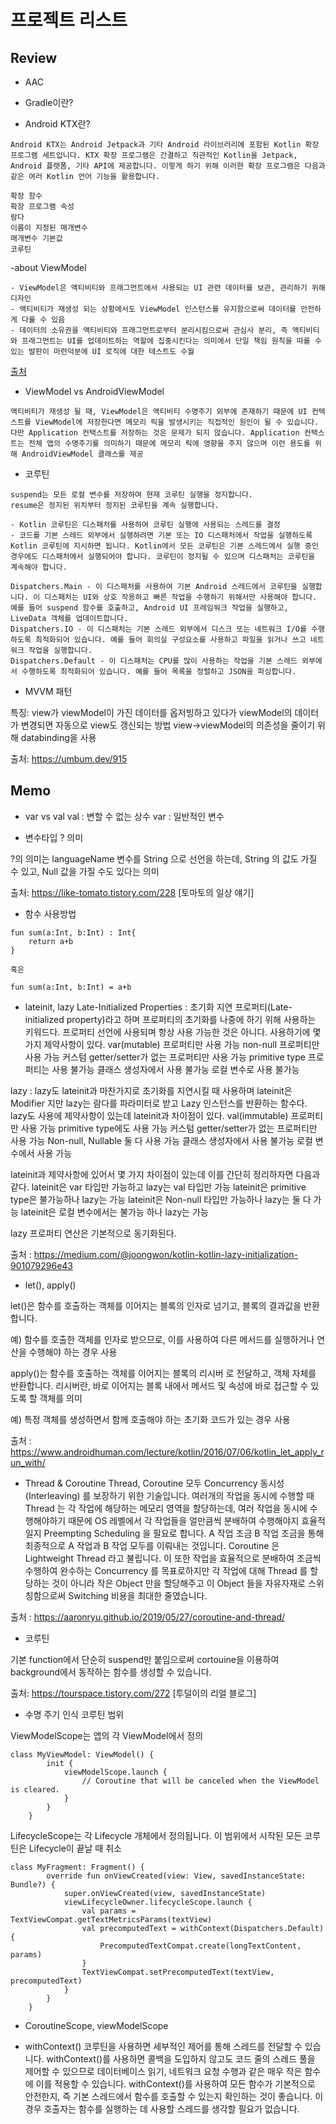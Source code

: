 # 프로젝트 리스트

## Review 

- AAC

- Gradle이란?

- Android KTX란?

```
Android KTX는 Android Jetpack과 기타 Android 라이브러리에 포함된 Kotlin 확장 프로그램 세트입니다. KTX 확장 프로그램은 간결하고 직관적인 Kotlin을 Jetpack, Android 플랫폼, 기타 API에 제공합니다. 이렇게 하기 위해 이러한 확장 프로그램은 다음과 같은 여러 Kotlin 언어 기능을 활용합니다.

확장 함수
확장 프로그램 속성
람다
이름이 지정된 매개변수
매개변수 기본값
코루틴
```

-about ViewModel
```
- ViewModel은 액티비티와 프래그먼트에서 사용되는 UI 관련 데이터를 보관, 관리하기 위해 디자인
- 액티비티가 재생성 되는 상황에서도 ViewModel 인스턴스를 유지함으로써 데이터를 안전하게 다룰 수 있음
- 데이터의 소유권을 액티비티와 프래그먼트로부터 분리시킴으로써 관심사 분리, 즉 액티비티와 프래그먼트는 UI를 업데이트하는 역할에 집중시킨다는 의미에서 단일 책임 원칙을 따를 수 있는 발판이 마련덕분에 UI 로직에 대한 테스트도 수월
```
[출처](https://medium.com/@jungil.han/%EC%95%84%ED%82%A4%ED%85%8D%EC%B2%98-%EC%BB%B4%ED%8F%AC%EB%84%8C%ED%8A%B8-viewmodel-%EC%9D%B4%ED%95%B4%ED%95%98%EA%B8%B0-2e4d136d28d2)

- ViewModel vs AndroidViewModel

```
액티비티가 재생성 될 때, ViewModel은 액티비티 수명주기 외부에 존재하기 때문에 UI 컨텍스트를 ViewModel에 저장한다면 메모리 릭을 발생시키는 직접적인 원인이 될 수 있습니다. 
다만 Application 컨택스트를 저장하는 것은 문제가 되지 않습니다. Application 컨택스트는 전체 앱의 수명주기를 의미하기 때문에 메모리 릭에 영향을 주지 않으며 이런 용도를 위해 AndroidViewModel 클래스를 제공
```

- 코루틴
```
suspend는 모든 로컬 변수를 저장하여 현재 코루틴 실행을 정지합니다.
resume은 정지된 위치부터 정지된 코루틴을 계속 실행합니다.
```
    - Kotlin 코루틴은 디스패처를 사용하여 코루틴 실행에 사용되는 스레드를 결정
    - 코드를 기본 스레드 외부에서 실행하려면 기본 또는 IO 디스패처에서 작업을 실행하도록 Kotlin 코루틴에 지시하면 됩니다. Kotlin에서 모든 코루틴은 기본 스레드에서 실행 중인 경우에도 디스패처에서 실행되어야 합니다. 코루틴이 정지될 수 있으며 디스패처는 코루틴을 계속해야 합니다.

```
Dispatchers.Main - 이 디스패처를 사용하여 기본 Android 스레드에서 코루틴을 실행합니다. 이 디스패처는 UI와 상호 작용하고 빠른 작업을 수행하기 위해서만 사용해야 합니다. 예를 들어 suspend 함수를 호출하고, Android UI 프레임워크 작업을 실행하고, LiveData 객체를 업데이트합니다.
Dispatchers.IO - 이 디스패처는 기본 스레드 외부에서 디스크 또는 네트워크 I/O를 수행하도록 최적화되어 있습니다. 예를 들어 회의실 구성요소를 사용하고 파일을 읽거나 쓰고 네트워크 작업을 실행합니다.
Dispatchers.Default - 이 디스패처는 CPU를 많이 사용하는 작업을 기본 스레드 외부에서 수행하도록 최적화되어 있습니다. 예를 들어 목록을 정렬하고 JSON을 파싱합니다.
```

- MVVM 패턴

특징: 
view가 viewModel이 가진 데이터를 옵저빙하고 있다가 viewModel의 데이터가 변경되면 자동으로 view도 갱신되는 방법
view->viewModel의 의존성을 줄이기 위해 databinding을 사용

출처: https://umbum.dev/915

## Memo

- var vs val
val : 변할 수 없는 상수
var : 일반적인 변수

- 변수타입 ? 의미

?의 의미는 languageName 변수를 String 으로 선언을 하는데,
String 의 값도 가질 수 있고, Null 값을 가질 수도 있다는 의미

출처: https://like-tomato.tistory.com/228 [토마토의 일상 얘기]


- 함수 사용방법
```
fun sum(a:Int, b:Int) : Int{
    return a+b
} 

혹은

fun sum(a:Int, b:Int) = a+b 

```

- lateinit, lazy
Late-Initialized Properties :
초기화 지연 프로퍼티(Late-initialized property)라고 하며 프로퍼티의 초기화를 나중에 하기 위해 사용하는 키워드다. 프로퍼티 선언에 사용되며 항상 사용 가능한 것은 아니다. 사용하기에 몇 가지 제약사항이 있다.
var(mutable) 프로퍼티만 사용 가능
non-null 프로퍼티만 사용 가능
커스텀 getter/setter가 없는 프로퍼티만 사용 가능
primitive type 프로퍼티는 사용 불가능
클래스 생성자에서 사용 불가능
로컬 변수로 사용 불가능

lazy :
lazy도 lateinit과 마찬가지로 초기화를 지연시킬 때 사용하며 lateinit은 Modifier 지만 lazy는 람다를 파라미터로 받고 Lazy<T> 인스턴스를 반환하는 함수다. lazy도 사용에 제약사항이 있는데 lateinit과 차이점이 있다.
val(immutable) 프로퍼티만 사용 가능
primitive type에도 사용 가능
커스텀 getter/setter가 없는 프로퍼티만 사용 가능
Non-null, Nullable 둘 다 사용 가능
클래스 생성자에서 사용 불가능
로컬 변수에서 사용 가능

lateinit과 제약사항에 있어서 몇 가지 차이점이 있는데 이를 간단히 정리하자면 다음과 같다.
lateinit은 var 타입만 가능하고 lazy는 val 타입만 가능
lateinit은 primitive type은 불가능하나 lazy는 가능
lateinit은 Non-null 타입만 가능하나 lazy는 둘 다 가능
lateinit은 로컬 변수에서는 불가능 하나 lazy는 가능

lazy 프로퍼티 연산은 기본적으로 동기화된다.

출처 : https://medium.com/@joongwon/kotlin-kotlin-lazy-initialization-901079296e43


- let(), apply()

let()은 함수를 호출하는 객체를 이어지는 블록의 인자로 넘기고, 블록의 결과값을 반환합니다.

예) 함수를 호출한 객체를 인자로 받으므로, 이를 사용하여 다른 메서드를 실행하거나 연산을 수행해야 하는 경우 사용

apply()는 함수를 호출하는 객체를 이어지는 블록의 리시버 로 전달하고, 객체 자체를 반환합니다.
리시버란, 바로 이어지는 블록 내에서 메서드 및 속성에 바로 접근할 수 있도록 할 객체를 의미

예) 특정 객체를 생성하면서 함께 호출해야 하는 초기화 코드가 있는 경우 사용

출처 : https://www.androidhuman.com/lecture/kotlin/2016/07/06/kotlin_let_apply_run_with/


- Thread & Coroutine
Thread, Coroutine 모두 Concurrency 동시성 (Interleaving) 를 보장하기 위한 기술입니다. 여러개의 작업을 동시에 수행할 때 Thread 는 각 작업에 해당하는 메모리 영역을 할당하는데, 여러 작업을 동시에 수행해야하기 때문에 OS 레벨에서 각 작업들을 얼만큼씩 분배하여 수행해야지 효율적일지 Preempting Scheduling 을 필요로 합니다. A 작업 조금 B 작업 조금을 통해 최종적으로 A 작업과 B 작업 모두를 이뤄내는 것입니다. Coroutine 은 Lightweight Thread 라고 불립니다. 이 또한 작업을 효율적으로 분배하여 조금씩 수행하여 완수하는 Concurrency 를 목표로하지만 각 작업에 대해 Thread 를 할당하는 것이 아니라 작은 Object 만을 할당해주고 이 Object 들을 자유자재로 스위칭함으로써 Switching 비용을 최대한 줄였습니다.

출처 : https://aaronryu.github.io/2019/05/27/coroutine-and-thread/

- 코루틴

기본 function에서 단순히 suspend만 붙임으로써 cortouine을 이용하여 background에서 동작하는 함수를 생성할 수 있습니다.

출처: https://tourspace.tistory.com/272 [투덜이의 리얼 블로그]

- 수명 주기 인식 코루틴 범위

ViewModelScope는 앱의 각 ViewModel에서 정의

```
class MyViewModel: ViewModel() {
        init {
            viewModelScope.launch {
                // Coroutine that will be canceled when the ViewModel is cleared.
            }
        }
    }
```


LifecycleScope는 각 Lifecycle 개체에서 정의됩니다. 이 범위에서 시작된 모든 코루틴은 Lifecycle이 끝날 때 취소

```
class MyFragment: Fragment() {
        override fun onViewCreated(view: View, savedInstanceState: Bundle?) {
            super.onViewCreated(view, savedInstanceState)
            viewLifecycleOwner.lifecycleScope.launch {
                val params = TextViewCompat.getTextMetricsParams(textView)
                val precomputedText = withContext(Dispatchers.Default) {
                    PrecomputedTextCompat.create(longTextContent, params)
                }
                TextViewCompat.setPrecomputedText(textView, precomputedText)
            }
        }
    }
```


- CoroutineScope, viewModelScope


- withContext()
코루틴을 사용하면 세부적인 제어를 통해 스레드를 전달할 수 있습니다. withContext()를 사용하면 콜백을 도입하지 않고도 코드 줄의 스레드 풀을 제어할 수 있으므로 데이터베이스 읽기, 네트워크 요청 수행과 같은 매우 작은 함수에 이를 적용할 수 있습니다. withContext()를 사용하여 모든 함수가 기본적으로 안전한지, 즉 기본 스레드에서 함수를 호출할 수 있는지 확인하는 것이 좋습니다. 이 경우 호출자는 함수를 실행하는 데 사용할 스레드를 생각할 필요가 없습니다.